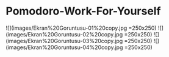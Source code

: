 # Pomodoro-Work-For-Yourself
![](images/Ekran%20Goruntusu-01%20copy.jpg =250x250)
![](images/Ekran%20Goruntusu-02%20copy.jpg =250x250)
![](images/Ekran%20Goruntusu-03%20copy.jpg =250x250)
![](images/Ekran%20Goruntusu-04%20copy.jpg =250x250)


